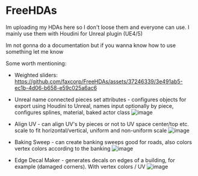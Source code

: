 # FreeHDAs
Im uploading my HDAs here so I don't loose them and everyone can use. I mainly use them with Houdini for Unreal plugin (UE4/5)

Im not gonna do a documentation but if you wanna know how to use something let me know

Some worth mentioning:

* Weighted sliders:
https://github.com/faxcorp/FreeHDAs/assets/37246339/3e491ab5-ec1b-4d06-b658-e59c025a6ac6

* Unreal name connected pieces set attributes - configures objects for export using Houdini to Unreal, names input optionally by piece, configures splines, material, baked actor class
![image](https://github.com/faxcorp/HDA-s-for-gamedev-Unreal-engine/assets/37246339/6e7f6b39-d96f-4904-8ce5-9f2df9af3e76)

* Align UV - can align UV's by pieces or not to UV space center/top etc. scale to fit horizontal/vertical, uniform and non-uniform scale
![image](https://github.com/faxcorp/HDA-s-for-gamedev-Unreal-engine/assets/37246339/c31da14c-88c0-4ed8-b62c-b5cf39ebdeb6)

* Baking Sweep - can create banking sweeps good for roads, also colors vertex colors according to the banking
![image](https://github.com/faxcorp/HDA-s-for-gamedev-Unreal-engine/assets/37246339/5dfc5509-5a8f-4b74-9ffb-f80f0f499122)

* Edge Decal Maker - generates decals on edges of a building, for example (damaged corners). With vertex colors / UV
![image](https://github.com/faxcorp/HDA-s-for-gamedev-Unreal-engine/assets/37246339/ff2680c8-fc14-46de-8616-8093ec064f50)


